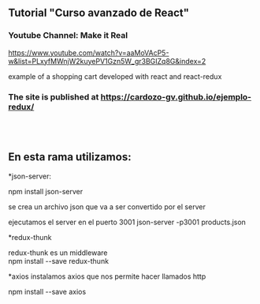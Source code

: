 ## Tutorial "Curso avanzado de React"
### Youtube Channel: Make it Real

https://www.youtube.com/watch?v=aaMoVAcP5-w&list=PLxyfMWnjW2kuyePV1Gzn5W_gr3BGIZq8G&index=2

example of a shopping cart developed with react and react-redux

### The site is published at https://cardozo-gv.github.io/ejemplo-redux/

<br/><br/>

## En esta rama utilizamos:

*json-server:

npm install json-server

se crea un archivo json que va a ser convertido por el server

ejecutamos el server en el puerto 3001
json-server -p3001 products.json

*redux-thunk <br/>
 
 redux-thunk es un middleware  <br/>
npm install --save redux-thunk

*axios
instalamos axios que nos permite hacer llamados http

npm install --save axios
